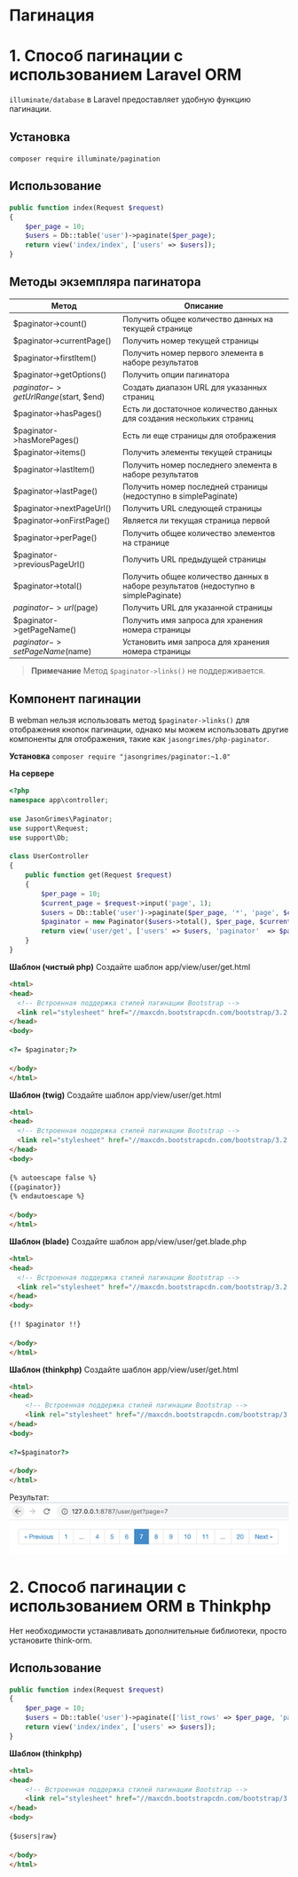 # Пагинация

# 1. Способ пагинации с использованием Laravel ORM
`illuminate/database` в Laravel предоставляет удобную функцию пагинации.

## Установка
`composer require illuminate/pagination`

## Использование
```php
public function index(Request $request)
{
    $per_page = 10;
    $users = Db::table('user')->paginate($per_page);
    return view('index/index', ['users' => $users]);
}
```

## Методы экземпляра пагинатора
| Метод   | Описание  |
|  ----  |-----|
|$paginator->count()|Получить общее количество данных на текущей странице|
|$paginator->currentPage()|Получить номер текущей страницы|
|$paginator->firstItem()|Получить номер первого элемента в наборе результатов|
|$paginator->getOptions()|Получить опции пагинатора|
|$paginator->getUrlRange($start, $end)|Создать диапазон URL для указанных страниц|
|$paginator->hasPages()|Есть ли достаточное количество данных для создания нескольких страниц|
|$paginator->hasMorePages()|Есть ли еще страницы для отображения|
|$paginator->items()|Получить элементы текущей страницы|
|$paginator->lastItem()|Получить номер последнего элемента в наборе результатов|
|$paginator->lastPage()|Получить номер последней страницы (недоступно в simplePaginate)|
|$paginator->nextPageUrl()|Получить URL следующей страницы|
|$paginator->onFirstPage()|Является ли текущая страница первой|
|$paginator->perPage()|Получить общее количество элементов на странице|
|$paginator->previousPageUrl()|Получить URL предыдущей страницы|
|$paginator->total()|Получить общее количество данных в наборе результатов (недоступно в simplePaginate)|
|$paginator->url($page)|Получить URL для указанной страницы|
|$paginator->getPageName()|Получить имя запроса для хранения номера страницы|
|$paginator->setPageName($name)|Установить имя запроса для хранения номера страницы|

> **Примечание**
> Метод `$paginator->links()` не поддерживается.

## Компонент пагинации
В webman нельзя использовать метод `$paginator->links()` для отображения кнопок пагинации, однако мы можем использовать другие компоненты для отображения, такие как `jasongrimes/php-paginator`.

**Установка**
`composer require "jasongrimes/paginator:~1.0"`


**На сервере**
```php
<?php
namespace app\controller;

use JasonGrimes\Paginator;
use support\Request;
use support\Db;

class UserController
{
    public function get(Request $request)
    {
        $per_page = 10;
        $current_page = $request->input('page', 1);
        $users = Db::table('user')->paginate($per_page, '*', 'page', $current_page);
        $paginator = new Paginator($users->total(), $per_page, $current_page, '/user/get?page=(:num)');
        return view('user/get', ['users' => $users, 'paginator'  => $paginator]);
    }
}
```

**Шаблон (чистый php)**
Создайте шаблон app/view/user/get.html
```html
<html>
<head>
  <!-- Встроенная поддержка стилей пагинации Bootstrap -->
  <link rel="stylesheet" href="//maxcdn.bootstrapcdn.com/bootstrap/3.2.0/css/bootstrap.min.css">
</head>
<body>

<?= $paginator;?>

</body>
</html>
```

**Шаблон (twig)** 
Создайте шаблон app/view/user/get.html
```html
<html>
<head>
  <!-- Встроенная поддержка стилей пагинации Bootstrap -->
  <link rel="stylesheet" href="//maxcdn.bootstrapcdn.com/bootstrap/3.2.0/css/bootstrap.min.css">
</head>
<body>

{% autoescape false %}
{{paginator}}
{% endautoescape %}

</body>
</html>
```

**Шаблон (blade)** 
Создайте шаблон app/view/user/get.blade.php
```html
<html>
<head>
  <!-- Встроенная поддержка стилей пагинации Bootstrap -->
  <link rel="stylesheet" href="//maxcdn.bootstrapcdn.com/bootstrap/3.2.0/css/bootstrap.min.css">
</head>
<body>

{!! $paginator !!}

</body>
</html>
```

**Шаблон (thinkphp)**
Создайте шаблон app/view/user/get.html
```html
<html>
<head>
    <!-- Встроенная поддержка стилей пагинации Bootstrap -->
    <link rel="stylesheet" href="//maxcdn.bootstrapcdn.com/bootstrap/3.2.0/css/bootstrap.min.css">
</head>
<body>

<?=$paginator?>

</body>
</html>
```

Результат:
![](../../assets/img/paginator.png)

# 2. Способ пагинации с использованием ORM в Thinkphp
Нет необходимости устанавливать дополнительные библиотеки, просто установите think-orm.
## Использование
```php
public function index(Request $request)
{
    $per_page = 10;
    $users = Db::table('user')->paginate(['list_rows' => $per_page, 'page' => $request->get('page', 1), 'path' => $request->path()]);
    return view('index/index', ['users' => $users]);
}
```

**Шаблон (thinkphp)**
```html
<html>
<head>
    <!-- Встроенная поддержка стилей пагинации Bootstrap -->
    <link rel="stylesheet" href="//maxcdn.bootstrapcdn.com/bootstrap/3.2.0/css/bootstrap.min.css">
</head>
<body>

{$users|raw}

</body>
</html>
```
